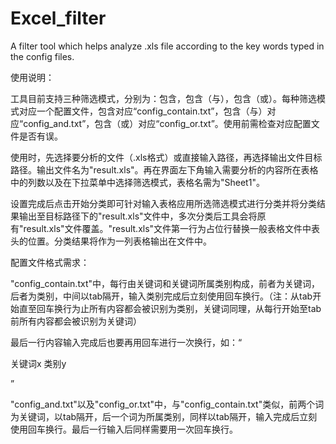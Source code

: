 # Excel_filter
A filter tool which helps analyze .xls file according to the key words typed in the config files.

使用说明：

  工具目前支持三种筛选模式，分别为：包含，包含（与），包含（或）。每种筛选模式对应一个配置文件，包含对应“config_contain.txt”，包含（与）对应“config_and.txt”，包含（或）对应“config_or.txt”。使用前需检查对应配置文件是否有误。

  使用时，先选择要分析的文件（.xls格式）或直接输入路径，再选择输出文件目标路径。输出文件名为"result.xls"。再在界面左下角输入需要分析的内容所在表格中的列数以及在下拉菜单中选择筛选模式，表格名需为"Sheet1"。
  
  设置完成后点击开始分类即可针对输入表格应用所选筛选模式进行分类并将分类结果输出至目标路径下的"result.xls"文件中，多次分类后工具会将原有"result.xls"文件覆盖。"result.xls"文件第一行为占位行替换一般表格文件中表头的位置。分类结果将作为一列表格输出在文件中。


配置文件格式需求：

  "config_contain.txt"中，每行由关键词和关键词所属类别构成，前者为关键词，后者为类别，中间以tab隔开，输入类别完成后立刻使用回车换行。（注：从tab开始直至回车换行为止所有内容都会被识别为类别，关键词同理，从每行开始至tab前所有内容都会被识别为关键词）

  最后一行内容输入完成后也要再用回车进行一次换行，如：“
  
关键词x  类别y

”

  "config_and.txt"以及"config_or.txt"中，与"config_contain.txt"类似，前两个词为关键词，以tab隔开，后一个词为所属类别，同样以tab隔开，输入完成后立刻使用回车换行。最后一行输入后同样需要用一次回车换行。
